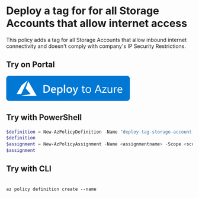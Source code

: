 # Deploy a tag for for all Storage Accounts that allow internet access

This policy adds a tag for all Storage Accounts that allow inbound internet connectivity and doesn't comply with company's IP Security Restrictions.

## Try on Portal

[![Deploy To Azure](https://raw.githubusercontent.com/Azure/azure-quickstart-templates/master/1-CONTRIBUTION-GUIDE/images/deploytoazure.svg?sanitize=true)](https://portal.azure.com/#blade/Microsoft_Azure_Policy/CreatePolicyDefinitionBlade/uri/https%3a%2f%2fraw.githubusercontent.com%2fDaFitRobsta%2fAzPolicy%2fmain%2fStorageAccount%2fdeploy-Tag-ipSecurityRestrictions%2fazurepolicy.json)

## Try with PowerShell

````powershell
$definition = New-AzPolicyDefinition -Name "deploy-tag-storage-account-internet-traffic-allowed" -DisplayName "Add a Tag on Storage Accounts that allow Internet access" -description "This policy adds a tag to all Storage Accounts that allow Internet access" -Policy 'https://raw.githubusercontent.com/DaFitRobsta/AzPolicy/main/StorageAccount/deploy-Tag-ipSecurityRestrictions/azurepolicy.json' -Mode All -Metadata '{"category":"Storage", "version":"1.0.0"}'
$definition
$assignment = New-AzPolicyAssignment -Name <assignmentname> -Scope <scope> -PolicyDefinition $definition
$assignment
````

## Try with CLI

````cli

az policy definition create --name 

````

<!---
New-AzPolicyDefinition -Policy .\azurepolicy.rules.json -ManagementGroupName "75d2a19a-9a75-477c-ad38-39aec4180d00" -Name "deploy-tag-storage-account-internet-traffic-allowed" -DisplayName "Add a Tag on Storage Account that allow Internet access" -Description "Add a Tag on Storage Account that allow Internet access" -Metadata '{"category":"Storage", "version":"1.0.0"}' -Mode All
--->